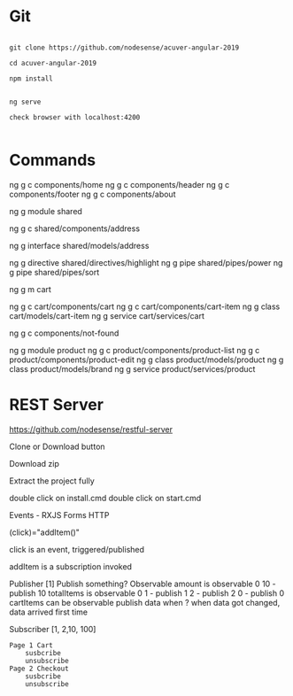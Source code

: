# Git

```

git clone https://github.com/nodesense/acuver-angular-2019

cd acuver-angular-2019

npm install


ng serve

check browser with localhost:4200


```

# Commands


ng g c components/home
ng g c components/header
ng g c components/footer
ng g c components/about

ng g module shared

ng g c shared/components/address

ng g interface shared/models/address

ng g directive shared/directives/highlight
ng g pipe shared/pipes/power
ng g pipe shared/pipes/sort


ng g m cart

ng g c cart/components/cart
ng g c cart/components/cart-item
ng g class cart/models/cart-item
ng g service cart/services/cart


ng g c components/not-found


ng g module product
ng g c product/components/product-list
ng g c product/components/product-edit
ng g class product/models/product
ng g class product/models/brand
ng g service product/services/product

  
# REST Server




https://github.com/nodesense/restful-server

Clone or Download button

  Download zip
  
  Extract the project fully
  
  double click on install.cmd
  double click on start.cmd



Events - RXJS
Forms
HTTP

(click)="addItem()"

click is an event, triggered/published

addItem is a subscription invoked


Publisher [1]
    Publish something? Observable
            amount is observable
                0 
                10 - publish 10
            totalItems is observable
                0
                1 - publish 1
                2 - publish 2
                0 - publish 0
            cartItems can be observable
    publish data
    when ? when data got changed, data arrived first time

Subscriber [1, 2,10, 100]

    Page 1 Cart
        susbcribe
        unsubscribe
    Page 2 Checkout
        susbcribe
        unsubscribe


